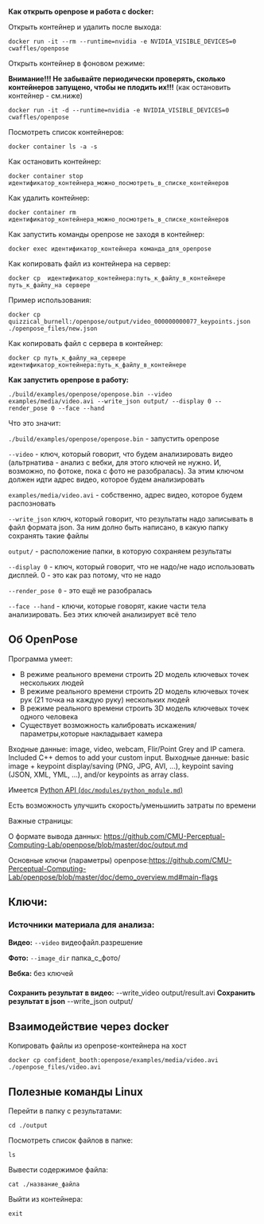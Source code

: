 ﻿**Как открыть openpose и работа с docker:**

Открыть контейнер и удалить после выхода:

```
docker run -it --rm --runtime=nvidia -e NVIDIA_VISIBLE_DEVICES=0 cwaffles/openpose
```

Открыть контейнер в фоновом режиме:

**Внимание!!! Не забывайте периодически проверять, сколько контейнеров запущено, чтобы не плодить их!!!**
(как остановить контейнер - см.ниже)

```
docker run -it -d --runtime=nvidia -e NVIDIA_VISIBLE_DEVICES=0 cwaffles/openpose
```

Посмотреть список контейнеров:

```
docker container ls -a -s 
```

Как остановить контейнер:

```
docker container stop идентификатор_контейнера_можно_посмотреть_в_списке_контейнеров
```

Как удалить контейнер:

```
docker container rm идентификатор_контейнера_можно_посмотреть_в_списке_контейнеров
```

Как запустить команды openpose не заходя в контейнер:

```
docker exec идентификатор_контейнера команда_для_openpose
```

Как копировать файл из контейнера на сервер:

```
docker cp  идентификатор_контейнера:путь_к_файлу_в_контейнере путь_к_файлу_на сервере
```
Пример использования:

```
docker cp quizzical_burnell:/openpose/output/video_000000000077_keypoints.json ./openpose_files/new.json
```


Как копировать файл с сервера в контейнер:

```
docker cp путь_к_файлу_на_сервере идентификатор_контейнера:путь_к_файлу_в_контейнере
```

**Как запустить openpose в работу:**

```
./build/examples/openpose/openpose.bin --video examples/media/video.avi --write_json output/ --display 0 --render_pose 0 --face --hand
```

Что это значит:

```./build/examples/openpose/openpose.bin``` - запустить openpose

```--video``` - ключ, который говорит, что будем анализировать видео (альтрнатива - анализ с вебки, для этого ключей не нужно. И, возможно, по фотоке, пока с фото не разобралась). За этим ключом должен идти адрес видео, которое будем анализировать

```examples/media/video.avi``` - собственно, адрес видео, которое будем распозновать

```--write_json``` ключ, который говорит, что результаты надо записывать в файл формата json. За ним долно быть написано, в какую папку сохранять такие файлы

```output/``` - расположение папки, в которую сохраняем результаты

```--display 0``` - ключ, который говорит, что не надо/не надо использовать дисплей. 0 - это как раз потому, что не надо

```--render_pose 0``` - это ещё не разобралась

```--face --hand``` - ключи, которые говорят, какие части тела анализировать. Без этих ключей анализирует всё тело

## Об OpenPose
Программа умеет:
- В режиме реального времени строить 2D модель ключевых точек нескольких людей
- В режиме реального времени строить 2D модель ключевых точек рук (21 точка на каждую руку) нескольких людей
- В режиме реального времени строить 3D модель ключевых точек одного человека
- Существует возможность калибровать искажения/параметры,которые накладывает камера

Входные данные: image, video, webcam, Flir/Point Grey and IP camera. Included C++ demos to add your custom input.
Выходные данные: basic image + keypoint display/saving (PNG, JPG, AVI, ...), keypoint saving (JSON, XML, YML, ...), and/or keypoints as array class.

Имеется [Python API (```doc/modules/python_module.md```)](https://github.com/CMU-Perceptual-Computing-Lab/openpose/blob/master/doc/modules/python_module.md)

Есть возможность улучшить скорость/уменьшиить затраты по времени

Важные страницы:

О формате вывода данных: https://github.com/CMU-Perceptual-Computing-Lab/openpose/blob/master/doc/output.md

Основные ключи (параметры) openpose:https://github.com/CMU-Perceptual-Computing-Lab/openpose/blob/master/doc/demo_overview.md#main-flags

## Ключи:
### Источники материала для анализа:

**Видео:**
```--video``` видеофайл.разрешение

**Фото:**
```--image_dir``` папка_с_фото/

**Вебка:**
без ключей


### 
**Сохранить результат в видео:**
--write_video output/result.avi
**Сохранить результат в json**
--write_json output/


## Взаимодействие через docker
Копировать файлы из openpose-контейнера на хост

```docker cp confident_booth:openpose/examples/media/video.avi ./openpose_files/video.avi```


## Полезные команды Linux
Перейти в папку с результатами:

```cd ./output```

Посмотреть список файлов в папке:

```ls```


Вывести содержимое файла:

```cat ./название_файла```

Выйти из контейнера:

```exit```
